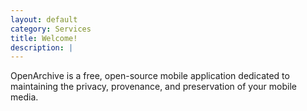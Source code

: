 ```yaml
---
layout: default
category: Services
title: Welcome!
description: |
---
```

OpenArchive is a free, open-source mobile application dedicated to maintaining the privacy, provenance, and preservation of your mobile media. 


